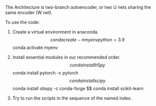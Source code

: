 The Architecture is two-branch autoencoder, or two U nets sharing the same encoder (W net).

To use the code: 
1) Create a virtual environment in anaconda.
$$ conda create -n myenv python=3.9
$$ conda activate myenv

2) Install essential modules in our recommended order.
$$ conda install h5py
$$ conda install pytorch -c pytorch
$$ conda install scipy
$$ conda install obspy -c conda-forge
$$ conda install scikit-learn

3) Try to run the scripts in the sequence of the named index.
